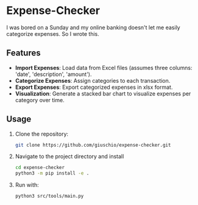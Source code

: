 # Expense-Checker
I was bored on a Sunday and my online banking doesn't let me easily categorize expenses. So I wrote this.

## Features

- **Import Expenses**: Load data from Excel files (assumes three columns: 'date', 'description', 'amount').
- **Categorize Expenses**: Assign categories to each transaction.
- **Export Expenses**: Export categorized expenses in xlsx format.
- **Visualization**: Generate a stacked bar chart to visualize expenses per category over time.

## Usage
1. Clone the repository:
   ```sh
   git clone https://github.com/giuschio/expense-checker.git
   ```
2. Navigate to the project directory and install
   ```sh
   cd expense-checker
   python3 -m pip install -e .
   ```
3. Run with:
   ```sh
   python3 src/tools/main.py
   ```